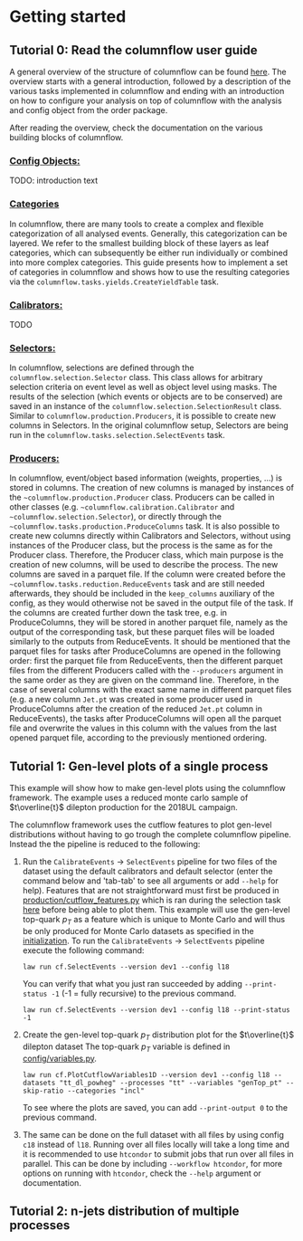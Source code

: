 # Getting started

## Tutorial 0: Read the columnflow user guide
A general overview of the structure of columnflow can be found [here](https://github.com/GhentAnalysis/columnflow/blob/master/docs/user_guide/structure.md). The overview starts with a general introduction, followed by a description of the various tasks implemented in columnflow and ending with an introduction on how to configure your analysis on top of columnflow with the analysis and config object from the order package.

After reading the overview, check the documentation on the various building blocks of columnflow.
### [Config Objects:](https://github.com/GhentAnalysis/columnflow/blob/master/docs/user_guide/building_blocks/config_objects.md)
TODO: introduction text

### [Categories](https://github.com/GhentAnalysis/columnflow/blob/master/docs/user_guide/building_blocks/config_objects.md)
In columnflow, there are many tools to create a complex and flexible categorization of all analysed events. Generally, this categorization can be layered. We refer to the smallest building block of these layers as leaf categories, which can subsequently be either run individually or combined into more complex categories. This guide presents how to implement a set of categories in columnflow and shows how to use the resulting categories via the `columnflow.tasks.yields.CreateYieldTable` task.

### [Calibrators:]((https://github.com/GhentAnalysis/columnflow/blob/master/docs/user_guide/building_blocks/calibrators.md))
TODO

### [Selectors:](https://github.com/GhentAnalysis/columnflow/blob/master/docs/user_guide/building_blocks/selectors.md)
In columnflow, selections are defined through the `columnflow.selection.Selector` class. This class allows for arbitrary selection criteria on event level as well as object level using masks. The results of the selection (which events or objects are to be conserved) are saved in an instance of the `columnflow.selection.SelectionResult` class. Similar to `columnflow.production.Producers`, it is possible to create new columns in Selectors. In the original columnflow setup, Selectors are being run in the `columnflow.tasks.selection.SelectEvents` task.

### [Producers:](https://github.com/GhentAnalysis/columnflow/blob/master/docs/user_guide/building_blocks/producers.md)
In columnflow, event/object based information (weights, properties, ...) is stored in columns.
The creation of new columns is managed by instances of the `~columnflow.production.Producer` class.
Producers can be called in other classes (e.g. `~columnflow.calibration.Calibrator` and `~columnflow.selection.Selector`), or directly through the `~columnflow.tasks.production.ProduceColumns` task.
It is also possible to create new columns directly within Calibrators and Selectors, without using instances of the Producer class, but the process is the same as for the Producer class.
Therefore, the Producer class, which main purpose is the creation of new columns, will be used to describe the process.
The new columns are saved in a parquet file.
If the column were created before the `~columnflow.tasks.reduction.ReduceEvents` task and are still needed afterwards, they should be included in the ```keep_columns``` auxiliary of the config, as they would otherwise not be saved in the output file of the task.
If the columns are created further down the task tree, e.g. in ProduceColumns, they will be stored in another parquet file, namely as the output of the corresponding task, but these parquet files will be loaded similarly to the outputs from ReduceEvents.
It should be mentioned that the parquet files for tasks after ProduceColumns are opened in the following order: first the parquet file from ReduceEvents, then the different parquet files from the different Producers called with the `--producers` argument in the same order as they are given on the command line.
Therefore, in the case of several columns with the exact same name in different parquet files (e.g. a new column `Jet.pt` was created in some producer used in ProduceColumns after the creation of the reduced `Jet.pt` column in ReduceEvents), the tasks after ProduceColumns will open all the parquet file and overwrite the values in this column with the values from the last opened parquet file, according to the previously mentioned ordering.





## Tutorial 1: Gen-level plots of a single process
This example will show how to make gen-level plots using the columnflow framework. The example uses a reduced monte carlo sample of $t\overline{t}$ dilepton production for the 2018UL campaign.

The columnflow framework uses the cutflow features to plot gen-level distributions without having to go trough the complete columnflow pipeline. Instead the the pipeline is reduced to the following:

1. Run the `CalibrateEvents` -> `SelectEvents` pipeline for two files of the dataset using the default calibrators and default selector (enter the command below and 'tab-tab' to see all arguments or add `--help` for help). Features that are not straightforward must first be produced in [production/cutflow_features.py]() which is ran during the selection task [here]() before being able to plot them. This example will use the gen-level top-quark $p_T$ as a feature which is unique to Monte Carlo and will thus be only produced for Monte Carlo datasets as specified in the [initialization](). To run the `CalibrateEvents` -> `SelectEvents` pipeline execute the following command:

    ```
    law run cf.SelectEvents --version dev1 --config l18
    ```
    You can verify that what you just ran succeeded by adding `--print-status -1` (-1 = fully recursive) to the previous command.
    ```
    law run cf.SelectEvents --version dev1 --config l18 --print-status -1
    ```
2. Create the gen-level top-quark $p_T$ distribution plot for the $t\overline{t}$ dilepton dataset The top-quark $p_T$ variable is defined in [config/variables.py](https://gitlab.cern.ch/ghentanalysis/columnflowanalysis/ttz/-/blob/master/ttz/config/variables.py?ref_type=heads#L328).
    ```
    law run cf.PlotCutflowVariables1D --version dev1 --config l18 --datasets "tt_dl_powheg" --processes "tt" --variables "genTop_pt" --skip-ratio --categories "incl"
    ```
    To see where the plots are saved, you can add `--print-output 0` to the previous command.
3. The same can be done on the full dataset with all files by using config `c18` instead of `l18`. Running over all files locally will take a long time and it is recommended to use `htcondor` to submit jobs that run over all files in parallel. This can be done by including `--workflow htcondor`, for more options on running with `htcondor`, check the `--help` argument or documentation.

## Tutorial 2: n-jets distribution of multiple processes






